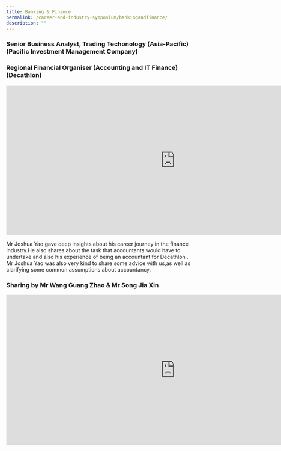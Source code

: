 ```yaml
---
title: Banking & Finance
permalink: /career-and-industry-symposium/bankingandfinance/
description: ""
---
```

### **Senior Business Analyst, Trading Techonology (Asia-Pacific)** (Pacific Investment Management Company)


### **Regional Financial Organiser (Accounting and IT Finance)** (Decathlon)

<iframe allowfullscreen="" allow="accelerometer; autoplay; clipboard-write; encrypted-media; gyroscope; picture-in-picture; web-share" frameborder="0" title="Mr Joshua Yao" src="https://www.youtube.com/embed/kHHlobQjShk" height="399" width="900"></iframe>

Mr Joshua Yao gave deep insights about his career journey in the finance industry.He also shares about the task that accountants would have to undertake and also his experience of being an accountant for Decathlon . Mr Joshua Yao was also very kind to share some advice with us,as well as clarifying some common assumptions about accountancy.


### **Sharing by Mr Wang Guang Zhao &amp; Mr Song Jia Xin** 
 
<iframe allowfullscreen="" allow="accelerometer; autoplay; clipboard-write; encrypted-media; gyroscope; picture-in-picture; web-share" frameborder="0" title="Sharing by Mr Wang Guang Zhao and Mr Song Jia Xing" src="https://www.youtube.com/embed/SJ8nz2CQ0rg" height="399" width="900"></iframe>